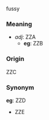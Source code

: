 fussy
### Meaning
+ _adj_: ZZA
    + __eg__: ZZB

### Origin

ZZC

### Synonym

__eg__: ZZD

+ ZZE


